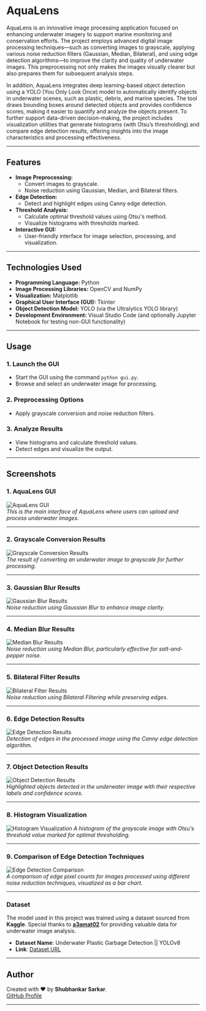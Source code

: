 # **AquaLens**

AquaLens is an innovative image processing application focused on enhancing underwater imagery to support marine monitoring and conservation efforts. The project employs advanced digital image processing techniques—such as converting images to grayscale, applying various noise reduction filters (Gaussian, Median, Bilateral), and using edge detection algorithms—to improve the clarity and quality of underwater images. This preprocessing not only makes the images visually clearer but also prepares them for subsequent analysis steps.

In addition, AquaLens integrates deep learning-based object detection using a YOLO (You Only Look Once) model to automatically identify objects in underwater scenes, such as plastic, debris, and marine species. The tool draws bounding boxes around detected objects and provides confidence scores, making it easier to quantify and analyze the objects present. To further support data-driven decision-making, the project includes visualization utilities that generate histograms (with Otsu’s thresholding) and compare edge detection results, offering insights into the image characteristics and processing effectiveness.

---

## **Features**
- **Image Preprocessing:**
  - Convert images to grayscale.
  - Noise reduction using Gaussian, Median, and Bilateral filters.
- **Edge Detection:**
  - Detect and highlight edges using Canny edge detection.
- **Threshold Analysis:**
  - Calculate optimal threshold values using Otsu's method.
  - Visualize histograms with thresholds marked.
- **Interactive GUI:**
  - User-friendly interface for image selection, processing, and visualization.

---

## **Technologies Used**
- **Programming Language:** Python  
- **Image Processing Libraries:** OpenCV and NumPy  
- **Visualization:** Matplotlib  
- **Graphical User Interface (GUI):** Tkinter  
- **Object Detection Model:** YOLO (via the Ultralytics YOLO library)    
- **Development Environment:** Visual Studio Code (and optionally Jupyter Notebook for testing non-GUI functionality)

---

## **Usage**
### **1. Launch the GUI**
   - Start the GUI using the command `python gui.py`.
   - Browse and select an underwater image for processing.

### **2. Preprocessing Options**
   - Apply grayscale conversion and noise reduction filters.

### **3. Analyze Results**
   - View histograms and calculate threshold values.
   - Detect edges and visualize the output.

---

## **Screenshots**

### **1. AquaLens GUI**  
![AquaLens GUI](https://github.com/shubhankar05sarkar/AquaLens/blob/969d7deb641a1b681445ba5b1b475120a3b685fa/Screenshot%20(1).png)  
*This is the main interface of AquaLens where users can upload and process underwater images.*

---

### **2. Grayscale Conversion Results**  
![Grayscale Conversion Results](https://github.com/shubhankar05sarkar/AquaLens/blob/969d7deb641a1b681445ba5b1b475120a3b685fa/Screenshot%20(6).png)  
*The result of converting an underwater image to grayscale for further processing.*

---

### **3. Gaussian Blur Results**  
![Gaussian Blur Results](https://github.com/shubhankar05sarkar/AquaLens/blob/969d7deb641a1b681445ba5b1b475120a3b685fa/Screenshot%20(7).png)  
*Noise reduction using Gaussian Blur to enhance image clarity.*

---

### **4. Median Blur Results**  
![Median Blur Results](https://github.com/shubhankar05sarkar/AquaLens/blob/969d7deb641a1b681445ba5b1b475120a3b685fa/Screenshot%20(8).png)  
*Noise reduction using Median Blur, particularly effective for salt-and-pepper noise.*

---

### **5. Bilateral Filter Results**  
![Bilateral Filter Results](https://github.com/shubhankar05sarkar/AquaLens/blob/969d7deb641a1b681445ba5b1b475120a3b685fa/Screenshot%20(9).png)  
*Noise reduction using Bilateral Filtering while preserving edges.*

---

### **6. Edge Detection Results**  
![Edge Detection Results](https://github.com/shubhankar05sarkar/AquaLens/blob/969d7deb641a1b681445ba5b1b475120a3b685fa/Screenshot%20(10).png)  
*Detection of edges in the processed image using the Canny edge detection algorithm.*

---

### **7. Object Detection Results**  
![Object Detection Results](https://github.com/shubhankar05sarkar/AquaLens/blob/969d7deb641a1b681445ba5b1b475120a3b685fa/Screenshot%20(11).png)  
*Highlighted objects detected in the underwater image with their respective labels and confidence scores.*

---

### **8. Histogram Visualization**  
![Histogram Visualization](https://github.com/shubhankar05sarkar/AquaLens/blob/969d7deb641a1b681445ba5b1b475120a3b685fa/Screenshot%20(13).png) 
*A histogram of the grayscale image with Otsu's threshold value marked for optimal thresholding.*

---

### **9. Comparison of Edge Detection Techniques**  
![Edge Detection Comparison](https://github.com/shubhankar05sarkar/AquaLens/blob/969d7deb641a1b681445ba5b1b475120a3b685fa/Screenshot%20(12).png)  
*A comparison of edge pixel counts for images processed using different noise reduction techniques, visualized as a bar chart.*

---

### **Dataset**
The model used in this project was trained using a dataset sourced from **Kaggle**. Special thanks to [**a3amat02**](https://www.kaggle.com/a3amat02) for providing valuable data for underwater image analysis.  
- **Dataset Name**: Underwater Plastic Garbage Detection || YOLOv8  
- **Link**: [Dataset URL](https://www.kaggle.com/code/a3amat02/underwater-plastic-garbage-detection-yolov8)

---

## **Author**

Created with ❤️ by **Shubhankar Sarkar**.  
[GitHub Profile](https://github.com/shubhankar05sarkar)

---

